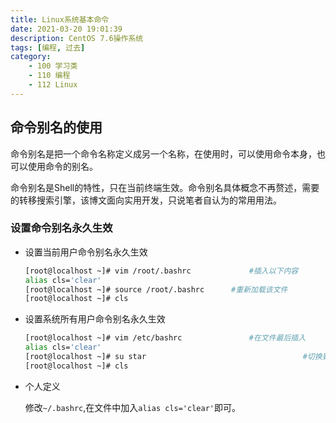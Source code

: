 ```yaml
---
title: Linux系统基本命令
date: 2021-03-20 19:01:39
description: CentOS 7.6操作系统
tags: [编程, 过去]
category:
    - 100 学习类
    - 110 编程
    - 112 Linux
---
```


## 命令别名的使用

命令别名是把一个命令名称定义成另一个名称，在使用时，可以使用命令本身，也可以使用命令的别名。

命令别名是Shell的特性，只在当前终端生效。命令别名具体概念不再赘述，需要的转移搜索引擎，该博文面向实用开发，只说笔者自认为的常用用法。

### 设置命令别名永久生效

- 设置当前用户命令别名永久生效

  ```sh
  [root@localhost ~]# vim /root/.bashrc 			#插入以下内容
  alias cls='clear'
  [root@localhost ~]# source /root/.bashrc 		#重新加载该文件
  [root@localhost ~]# cls
  ```

  

- 设置系统所有用户命令别名永久生效

  ```sh
  [root@localhost ~]# vim /etc/bashrc 				#在文件最后插入
  alias cls='clear'
  [root@localhost ~]# su star									#切换到普通用户
  [root@localhost ~]# cls
  ```

- 个人定义

  修改`~/.bashrc`,在文件中加入`alias cls='clear'`即可。


































